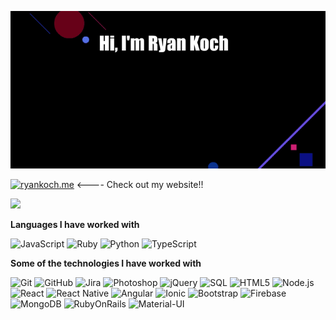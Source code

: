 [![Header](https://raw.githubusercontent.com/ryankoch13/ryankoch13/main/profile.gif)](https://ryankoch.me)

[![ryankoch.me](https://img.shields.io/badge/-💜_RYANKOCH.ME-000000?style=for-the-badge)](https://ryankoch.me) <---- Check out my website!!

[![](https://img.shields.io/badge/-Work%20Github-000000?style=for-the-badge&logo=Github)](https://github.com/ryanindicio)




**Languages I have worked with**

![JavaScript](https://img.shields.io/badge/-JavaScript-000000?style=flat&logo=javascript)
![Ruby](https://img.shields.io/badge/-Ruby-000000?style=flat&logo=Ruby&logoColor=8B0000)
![Python](https://img.shields.io/badge/-Python-000000?style=flat&logo=python)
![TypeScript](https://img.shields.io/badge/-TypeScript-000000?style=flat&logo=typescript&logoColor=007ACC)

**Some of the technologies I have worked with**

![Git](https://img.shields.io/badge/-Git-000000?style=flat&logo=git&logoColor=F05032)
![GitHub](https://img.shields.io/badge/-GitHub-000000?style=flat&logo=github&logoColor=FFFFFF)
![Jira](https://img.shields.io/badge/-Jira-000000?style=flat&logo=jira-software&logoColor=white&logoColor=0052CC)
![Photoshop](https://img.shields.io/badge/-Photoshop-000000?style=flat&logo=Adobe&logoColor=FF0000)
![jQuery](https://img.shields.io/badge/-jQuery-000000?style=flat&logo=jQuery&logoColor=0769AD)
![SQL](https://img.shields.io/badge/-SQL-000000?style=flat&logo=MySQL)
![HTML5](https://img.shields.io/badge/-HTML5-000000?style=flat&logo=HTML5)
![Node.js](https://img.shields.io/badge/-Node.js-000000?style=flat&logo=node.js&logoColor=339933)
![React](https://img.shields.io/badge/-React-000000?style=flat&logo=React&logoColor=61DAFB)
![React Native](https://img.shields.io/badge/-React_Native-000000?style=flat&logo=React&logoColor=FFFFFF)
![Angular](https://img.shields.io/badge/-Angular-000000?style=flat&logo=Angular&logoColor=B22222)
![Ionic](https://img.shields.io/badge/-Ionic-000000?style=flat&logo=ionic&logoColor=6495ED)
![Bootstrap](https://img.shields.io/badge/-Bootstrap-000000?style=flat&logo=bootstrap&logoColor=800080)
![Firebase](https://img.shields.io/badge/-Firebase-000000?style=flat&logo=Google&logoColor=0000CD)
![MongoDB](https://img.shields.io/badge/-MongoDB-000000?style=flat&logo=MongoDB&logoColor=32CD32)
![RubyOnRails](https://img.shields.io/badge/-RubyOnRails-000000?style=flat&logo=Ruby&logoColor=8B0000)
![Material-UI](https://img.shields.io/badge/-Material_UI-000000?style=flat&logo=Material-UI&logoColor=483D8B)
